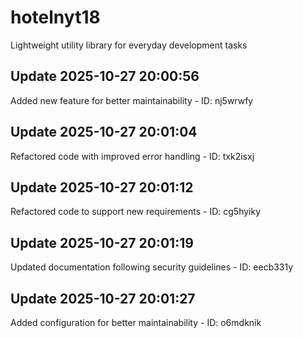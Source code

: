 # hotelnyt18
Lightweight utility library for everyday development tasks

## Update 2025-10-27 20:00:56
Added new feature for better maintainability - ID: nj5wrwfy


## Update 2025-10-27 20:01:04
Refactored code with improved error handling - ID: txk2isxj


## Update 2025-10-27 20:01:12
Refactored code to support new requirements - ID: cg5hyiky


## Update 2025-10-27 20:01:19
Updated documentation following security guidelines - ID: eecb331y


## Update 2025-10-27 20:01:27
Added configuration for better maintainability - ID: o6mdknik

